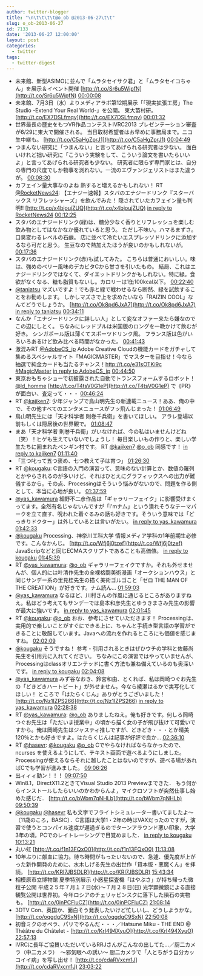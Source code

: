 ```yaml
---
author: twitter-blogger
title: "\n\t\t\t\t@o_ob @2013-06-27\t\t"
slug: o_ob-2013-06-27
id: 7133
date: '2013-06-27 12:00:00'
layout: post
categories:
  - twitter
tags:
  - twitter-digest
---
```


*   未来館、新型ASIMOに並んで「ムラタセイサク君」と「ムラタセイコちゃん」を展示＆イベント開催 [http://t.co/Sr6u5WipfN](http://t.co/Sr6u5WipfN) [00:00:08](http://twitter.com/o_ob/statuses/349904920880750593)
*   未来館、7月3日（水）よりメディアラボ第12期展示「「現実拡張工房」The Studio -Extend Your Real World-」を公開。 東大苗村研。 [http://t.co/EX7DSLfmqv](http://t.co/EX7DSLfmqv) [00:01:32](http://twitter.com/o_ob/statuses/349905270249492480)
*   世界最長の歴史をもつVR作品コンテストIVRC2013 プレゼンテーション審査が6/29に東大で開催される。 当日取材希望者はお早めに事務局まで。ニコ生中継も。 [http://t.co/C5aHgZprJ1](http://t.co/C5aHgZprJ1) [00:04:49](http://twitter.com/o_ob/statuses/349906099048153088)
*   つまんない研究に「つまんない」と言ってあげられる研究者は少ない。 面白いけれど拙い研究に「こういう実験をして、こういう論文を書いたらいいよ」と言ってあげられる研究者も少ない。 研究者に限らず専門家とは、自分の専門の尺度でしか物事を測れない。一流のエヴァンジェリストはまた違うが。 [00:08:30](http://twitter.com/o_ob/statuses/349907023711838209)
*   カフェイン量大事なのよね 熱すると増えるかもしれない！ RT [@RocketNews24](http://twitter.com/RocketNews24): 【エナジー速報】スタバのエナジードリンク『スターバックス リフレッシャーズ』を飲んでみた！ 隠されていたカフェイン量も判明!! [http://t.co/x4bjoujZUQ](http://t.co/x4bjoujZUQ) [in reply to RocketNews24](http://twitter.com/RocketNews24/statuses/349784280664244226) [00:12:25](http://twitter.com/o_ob/statuses/349908010279247874)
*   スタバのエナジードリンク(緑)は、糖分少なく香りとリフレッシュを楽しむ飲み物としてはなかなか優れていると思う。 ただし不味い。ハマるまずさ。 口臭変わるレベルの石鹸。 店に並べて冷たいエスプレッソドリンクに添加するなら可だと思う。 生豆なので熱加えたほうが良いのかもしれないが。 [00:17:36](http://twitter.com/o_ob/statuses/349909314653261824)
*   スタバのエナジードリンク(赤)も試してみた。 こちらは普通においしい。味は、強めのベリー風味のデカビタCから甘さを引いたもの。 結局、これはエナジードリンクではなくて、ダイエットドリンクかもしれない。特に緑。食欲がなくなる、糖も脂質もないし。カロリーは1缶100kcal以下。 [00:22:40](http://twitter.com/o_ob/statuses/349910589256105985)
*   [@taniatsu](http://twitter.com/taniatsu) マズいですよ！でも赤と緑で戦わせるなら断然、緑を試飲することをお勧めします。 しかしマズさで上を求めたいなら「RAIZIN COOL」なんてどうでしょうか。 [http://t.co/Ok8pd6JxA7](http://t.co/Ok8pd6JxA7) [in reply to taniatsu](http://twitter.com/taniatsu/statuses/349912212351094787) [00:34:11](http://twitter.com/o_ob/statuses/349913487939604480)
*   なんか「エナジードリンクに詳しい人」として変なオファー来たら嫌なのでこの辺にしとく。 ちなみにレッドブルは米国版のロングを一晩かけて飲むが好き。 シンガポール版は薄くてスポーツドリンク風。 フランス版は色がいろいろあるけど飲み比べる時間がなかった。 [00:41:43](http://twitter.com/o_ob/statuses/349915384859721729)
*   激混みRT [@AdobeCS_jp](http://twitter.com/AdobeCS_jp) Adobe Creative Cloudの機能カードをガチャして集めるスペシャルサイト「MAGICMASTER」でマスターを目指せ！今なら抽選で純金カードも当たるチャンス！http://t.co/e31sOTKi9c [#MagicMaster](http://search.twitter.com/search?q=%23MagicMaster) [in reply to AdobeCS_jp](http://twitter.com/AdobeCS_jp/statuses/346854825385934849) [00:44:50](http://twitter.com/o_ob/statuses/349916170226380800)
*   東京おもちゃショーで初披露された自動でトランスフォームするロボット！ [@ld_homme](http://twitter.com/ld_homme) [http://t.co/T4tsV0G1eP](http://t.co/T4tsV0G1eP) で《PR》が面白い、査定って・・・ [00:46:24](http://twitter.com/o_ob/statuses/349916564985880577)
*   RT [@kajiken7](http://twitter.com/kajiken7): 少年ジャンプで鳥山明先生の新連載ニュース！ああ、俺の中で、その他すべてのエンタメニュースがフッ飛んじまった！ [01:06:49](http://twitter.com/o_ob/statuses/349921701661908992)
*   鳥山明先生には「天才科学者 則巻千兵衛」を書いてほしい。 アラレ登場以前もしくは隠居後の世界観で。 [01:08:47](http://twitter.com/o_ob/statuses/349922197353140224)
*   まあ「天才科学者 則巻千兵衛」がいなければ、今の私はいませんけどね（笑）！ヒゲも生えていないでしょうし！ 毎日楽しいもの作りと、楽しい学生たちに囲まれたペンギン村です。 RT [@kajiken7](http://twitter.com/kajiken7) [@o_ob](http://twitter.com/o_ob) 同感です！ [in reply to kajiken7](http://twitter.com/kajiken7/statuses/349922424470515716) [01:11:40](http://twitter.com/o_ob/statuses/349922923647205376)
*   「三つ叱って五つ褒め、七つ教えて子は育つ」 [01:26:30](http://twitter.com/o_ob/statuses/349926654996516865)
*   RT [@kougaku](http://twitter.com/kougaku): C言語の入門の演習って、意味のない計算とか、数値の羅列とかやらされるのが多いけど、それはひとえにグラフィックスへの出力が難儀するから。その点、Processingはそういう悩みがないので、問題を作る側として、本当に心地が良い。 [01:37:59](http://twitter.com/o_ob/statuses/349929546751029248)
*   [@yas_kawamura](http://twitter.com/yas_kawamura) 細野不二彦作品は「ギャラリーフェイク」に影響受けまくってます。全然有名じゃないんですが「i'mナム」という潰れそうなテーマパークを立て直す、呪われた着ぐるみの話も好きです。そういう意味では「どっきりドクター」は外しているとは言いがたい。 [in reply to yas_kawamura](http://twitter.com/yas_kawamura/statuses/349929506557001728) [01:42:33](http://twitter.com/o_ob/statuses/349930694664912896)
*   [@kougaku](http://twitter.com/kougaku) Processing、神奈川工科大学 情報メディア学科の1年前期生必修です。こんなかんじ。 [http://t.co/Wfj6j0tzef](http://t.co/Wfj6j0tzef) JavaScripなどと同じECMAスクリプトであることも高価値。 [in reply to kougaku](http://twitter.com/kougaku/statuses/349929238452895745) [01:45:39](http://twitter.com/o_ob/statuses/349931472645390337)
*   RT [@yas_kawamura](http://twitter.com/yas_kawamura): [@o_ob](http://twitter.com/o_ob) ギャラリーフェイクですか。それも外せませんが、個人的には叶清作先生の全裸格闘美術漫画「オークションハウス」と同じサンデー系の里見桂先生の描く美術ゴルゴこと「ゼロ THE MAN OF THE CREATION」が好きです。ナム読ん… [01:59:03](http://twitter.com/o_ob/statuses/349934845088120833)
*   [@yas_kawamura](http://twitter.com/yas_kawamura) なるほど、川村さんの作風に通じるところがありますねえ。私はどう考えてもサンデーでは島本和彦先生とゆうきまさみ先生の影響が最大に強いです。 [in reply to yas_kawamura](http://twitter.com/yas_kawamura/statuses/349931821879934977) [02:01:45](http://twitter.com/o_ob/statuses/349935524833804288)
*   RT [@kougaku](http://twitter.com/kougaku): [@o_ob](http://twitter.com/o_ob) おお、参考にさせていただきます！ Processingは、実用的で楽しいことがすぐにできる上に、ちゃんと手続き型言語の学習ができることに敬服しています。Javaへの流れを作れるところにも価値を感じますね。 [02:02:09](http://twitter.com/o_ob/statuses/349935627317420032)
*   [@kougaku](http://twitter.com/kougaku) そうですね！ 参考・引用されるときはぜひウチの学科と佐藤尚先生を引用元に入れてください。 ちなみにこの演習ではやっていませんが、Processingはclassオリエンテッドに書く方法も兼ね備えているのも奥深いです。 [in reply to kougaku](http://twitter.com/kougaku/statuses/349934027463077888) [02:04:08](http://twitter.com/o_ob/statuses/349936124367601664)
*   [@yas_kawamura](http://twitter.com/yas_kawamura) みず谷なおき、鈴宮和由、とくれば、私は岡崎つぐお先生の「どきどきハートビート」が外せません。今なら綾瀬はるかで実写化してほしい！ ところで「はたらくじん」ありがとうございました！ [http://t.co/Nz1IZPS266](http://t.co/Nz1IZPS266) [in reply to yas_kawamura](http://twitter.com/yas_kawamura/statuses/349937390451822592) [02:28:38](http://twitter.com/o_ob/statuses/349942289541505024)
*   RT [@yas_kawamura](http://twitter.com/yas_kawamura): [@o_ob](http://twitter.com/o_ob) ありましたねえ。俺も好きです。何しろ岡崎つぐお先生は「ただいま授業中」の頃から描く女の子が飛び抜けて可愛いですから。俺は岡崎先生はジャスティ推しですが、どきどき・・・とか晴美120％とかも好きですよ。はたらくじんは記事が好評で良か… [02:36:10](http://twitter.com/o_ob/statuses/349944188416163843)
*   RT [@hasevr](http://twitter.com/hasevr): [@kougaku](http://twitter.com/kougaku) [@o_ob](http://twitter.com/o_ob) Cでやらなければならなかったので、ncurses を使えるようにして、テキスト画面で遊べるようにしました。Processingが使えるならそれに越したことはないのですが、遊べる場があればCでも学習が進みました。 [09:06:26](http://twitter.com/o_ob/statuses/350042399889829889)
*   出ィィィ勤ン！！！ [09:07:50](http://twitter.com/o_ob/statuses/350042751594799104)
*   Win8.1，DirectX11.2ときてVisual Studio 2013 Previewまできた． もう何からインストールしたらいいのかわからんよ，マイクロソフトが突然仕事し始めた感じだ． [http://t.co/bWbm7qNHLb](http://t.co/bWbm7qNHLb) [09:50:39](http://twitter.com/o_ob/statuses/350053529160925184)
*   [@kougaku](http://twitter.com/kougaku) [@hasevr](http://twitter.com/hasevr) 私も文字でフライトシミュレーター書いてましたよ～（11歳のころ，BASIC）．C言語は大学1・2年の時はVAXだったのですが，演習で使うとコンパイル速度が遅過ぎるのでターンアラウンド悪い印象，大学3年の頃，PCでのレイトレーシングで目覚めました． [in reply to kougaku](http://twitter.com/kougaku/statuses/350054607759736832) [10:13:21](http://twitter.com/o_ob/statuses/350059240435625985)
*   丸い虹 [http://t.co/f1n13FQxO0](http://t.co/f1n13FQxO0) [11:13:08](http://twitter.com/o_ob/statuses/350074287492825088)
*   10年ぶりに献血に協力。待ち時間がもったいないので、急遽、優先度が上がった新作開発のために、水木しげる先生の出世作「貸本版・悪魔くん」を拝読。 [http://t.co/KRI7JBSDLR](http://t.co/KRI7JBSDLR) [15:43:34](http://twitter.com/o_ob/statuses/350142343036424192)
*   相模原市立博物館 夏季特別展示 小惑星探査機「はやぶさ」が持ち帰った微粒子公開 平成２５年７月１７日(水)～７月２８日(日) 光学顕微鏡による直接観覧公開は世界初。今年ロシアのチェリャビンスクに落下した隕石の実物も。 [http://t.co/0inPCFluCZ](http://t.co/0inPCFluCZ) [21:08:14](http://twitter.com/o_ob/statuses/350224046333509633)
*   3DTV Con、英国か、面白そう発表したいけど忙しいし、どうしようかな。 [http://t.co/oqgdgC9SxN](http://t.co/oqgdgC9SxN) [22:50:08](http://twitter.com/o_ob/statuses/350249691734228995)
*   初音ミクのオペラ、パリでやるんだ・・・／Hatsune Miku - THE END @ Théâtre du Châtelet - [http://t.co/KrI494XyuO](http://t.co/KrI494XyuO) [22:57:13](http://twitter.com/o_ob/statuses/350251472501489664)
*   IVRCに長年ご協賛いただいているRRJさんがこんなの出してた…／厨二カメラ（中二カメラ）　～邪気眼への誘い～ 厨二カメラで「人とちがう自分カッコイイ病」を写し出せ！ [http://t.co/cdaRVxcm1J](http://t.co/cdaRVxcm1J) [23:03:22](http://twitter.com/o_ob/statuses/350253021223067650)